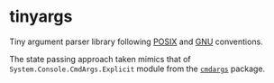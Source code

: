 # tinyargs

Tiny argument parser library following
[POSIX](https://pubs.opengroup.org/onlinepubs/9699919799/basedefs/V1_chap12.html)
and [GNU](https://www.gnu.org/software/libc/manual/html_node/Argument-Syntax.html)
conventions.

The state passing approach taken mimics that of `System.Console.CmdArgs.Explicit`
module from the [`cmdargs`](https://hackage.haskell.org/package/cmdargs) package.
